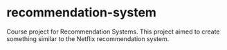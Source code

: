 # recommendation-system
 
Course project for Recommendation Systems. This project aimed to create something similar to the Netflix recommendation system.